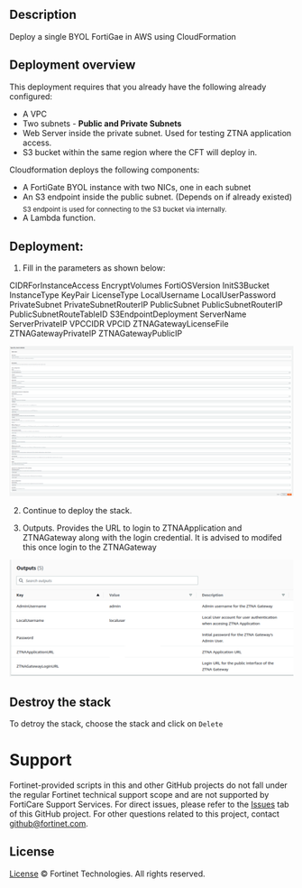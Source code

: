 ## Description

Deploy a single BYOL FortiGae in AWS using CloudFormation

## Deployment overview


This deployment requires that you already have the following already configured:

-   A VPC
-   Two subnets - **Public and Private Subnets**
-   Web Server inside the private subnet.  Used for testing ZTNA application access.
-   S3 bucket within the same region where the CFT will deploy in.


Cloudformation deploys the following components:

-   A FortiGate BYOL instance with two NICs, one in each subnet
-   An S3 endpoint inside the public subnet. (Depends on if already existed)
    <sub>S3 endpoint is used for connecting to the S3 bucket via internally.
-   A Lambda function.

## Deployment:

1. Fill in the parameters as shown below:

CIDRForInstanceAccess
EncryptVolumes
FortiOSVersion
InitS3Bucket
InstanceType
KeyPair
LicenseType
LocalUsername
LocalUserPassword
PrivateSubnet
PrivateSubnetRouterIP
PublicSubnet
PublicSubnetRouterIP
PublicSubnetRouteTableID
S3EndpointDeployment
ServerName
ServerPrivateIP
VPCCIDR
VPCID
ZTNAGatewayLicenseFile
ZTNAGatewayPrivateIP
ZTNAGatewayPublicIP

 ![AWS FortiGate Deploy](./parameters.png)

 2. Continue to deploy the stack.

 3. Outputs.  Provides the URL to login to ZTNAApplication and ZTNAGateway along with the login credential.  It is advised to modifed this once login to the ZTNAGateway

![AWS FortiGate Output](output.png)

## Destroy the stack

To detroy the stack, choose the stack and click on `Delete`

# Support

Fortinet-provided scripts in this and other GitHub projects do not fall under the regular Fortinet technical support scope and are not supported by FortiCare Support Services.
For direct issues, please refer to the [Issues](https://github.com/fortinet/fortigate-terraform-deploy/issues) tab of this GitHub project.
For other questions related to this project, contact [github@fortinet.com](mailto:github@fortinet.com).

## License

[License](https://github.com/fortinet/fortigate-terraform-deploy/blob/master/LICENSE) © Fortinet Technologies. All rights reserved.







